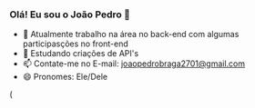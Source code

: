 ### Olá! Eu sou o João Pedro 👋

- 🔭 Atualmente trabalho na área no back-end com algumas participasções no front-end
- 🌱 Estudando criações de API's
- 📫 Contate-me no E-mail: joaopedrobraga2701@gmail.com
- 😄 Pronomes: Ele/Dele


<picture>
  <source
    srcset="https://github-readme-stats.vercel.app/api?username=JaoPedroBraga&show_icons=true&theme=tokyonight"
    media="(prefers-color-scheme: dark)"
  />
  (
  <source
    srcset="https://github-readme-streak-stats.herokuapp.com/?user=JaoPedroBrag&theme=tokyonight&hide_border=false"
    media="(prefers-color-scheme: dark)"
  />
  
  <source
    srcset="https://github-readme-stats.vercel.app/api/top-langs/?username=JaoPedroBrag&theme=tokyonight&hide_border=false&include_all_commits=true&count_private=true"
     media="(prefers-color-scheme: dark)"
  />
</picture>





